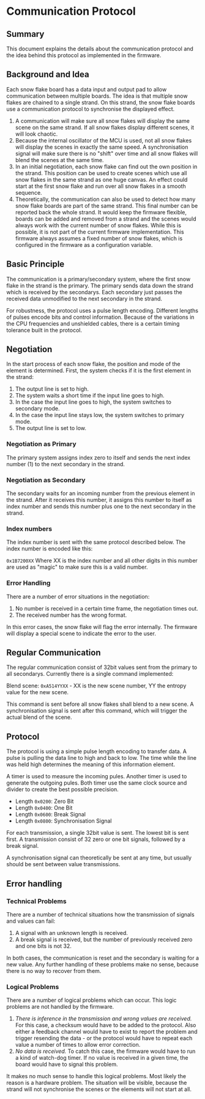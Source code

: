 # Communication Protocol
## Summary
This document explains the details about the communication protocol and the idea behind this protocol as implemented in the firmware.

## Background and Idea
Each snow flake board has a data input and output pad to allow communication between multiple boards. The idea is that multiple snow flakes are chained to a single strand. On this strand, the snow flake boards use a communication protocol to synchronise the displayed effect.

1. A communication will make sure all snow flakes will display the same scene on the same strand. If all snow flakes display different scenes, it will look chaotic.
2. Because the internal oscillator of the MCU is used, not all snow flakes will display the scenes in exactly the same speed. A synchronisation signal will make sure there is no "shift" over time and all snow flakes will blend the scenes at the same time.
3. In an initial negotiation, each snow flake can find out the own position in the strand. This position can be used to create scenes which use all snow flakes in the same strand as one huge canvas. An effect could start at the first snow flake and run over all snow flakes in a smooth sequence.
4. Theoretically, the communication can also be used to detect how many snow flake boards are part of the same strand. This final number can be reported back the whole strand. It would keep the firmware flexible, boards can be added and removed from a strand and the scenes would always work with the current number of snow flakes. While this is possible, it is not part of the current firmware implementation. This firmware always assumes a fixed number of snow flakes, which is configured in the firmware as a configuration variable.

## Basic Principle
The communication is a primary/secondary system, where the first snow flake in the strand is the primary. The primary sends data down the strand which is received by the secondarys. Each secondary just passes the received data unmodified to the next secondary in the strand.

For robustness, the protocol uses a pulse length encoding. Different lengths of pulses encode bits and control information. Because of the variations in the CPU frequencies and unshielded cables, there is a certain timing tolerance built in the protocol.

## Negotiation
In the start process of each snow flake, the position and mode of the element is determined. First, the system checks if it is the first element in the strand:

1. The output line is set to high.
2. The system waits a short time if the input line goes to high.
3. In the case the input line goes to high, the system switches to secondary mode.
4. In the case the input line stays low, the system switches to primary mode.
5. The output line is set to low.

### Negotiation as Primary
The primary system assigns index zero to itself and sends the next index number (1) to the next secondary in the strand.

### Negotiation as Secondary
The secondary waits for an incoming number from the previous element in the strand. After it receives this number, it assigns this number to itself as index number and sends this number plus one to the next secondary in the strand.

### Index numbers
The index number is sent with the same protocol described below. The index number is encoded like this:

`0x1B7200XX` Where XX is the index number and all other digits in this number are used as "magic" to make sure this is a valid number.

### Error Handling
There are a number of error situations in the negotiation:

1. No number is received in a certain time frame, the negotiation times out.
2. The received number has the wrong format.

In this error cases, the snow flake will flag the error internally. The firmware will display a special scene to indicate the error to the user.

## Regular Communication
The regular communication consist of 32bit values sent from the primary to all secondarys. Currently there is a single command implemented:

Blend scene: `0xA514YYXX` - XX is the new scene number, YY the entropy value for the new scene.

This command is sent before all snow flakes shall blend to a new scene. A synchronisation signal is sent after this command, which will trigger the actual blend of the scene.

## Protocol
The protocol is using a simple pulse length encoding to transfer data. A pulse is pulling the data line to high and back to low. The time while the line was held high determines the meaning of this information element.

A timer is used to measure the incoming pules. Another timer is used to generate the outgoing pules. Both timer use the same clock source and divider to create the best possible precision.

- Length `0x0200`: Zero Bit
- Length `0x0400`: One Bit
- Length `0x0600`: Break Signal
- Length `0x0800`: Synchronisation Signal

For each transmission, a single 32bit value is sent. The lowest bit is sent first. A transmission consist of 32 zero or one bit signals, followed by a break signal.

A synchronisation signal can theoretically be sent at any time, but usually should be sent between value transmissions.

## Error handling

### Technical Problems
 
There are a number of technical situations how the transmission of signals and values can fail:

1. A signal with an unknown length is received.
2. A break signal is received, but the number of previously received zero and one bits is not 32.

In both cases, the communication is reset and the secondary is waiting for a new value. Any further handling of these problems make no sense, because there is no way to recover from them.

### Logical Problems

There are a number of logical problems which can occur. This logic problems are not handled by the firmware.

1. _There is inference in the transmission and wrong values are received._ For this case, a checksum would have to be added to the protocol. Also either a feedback channel would have to exist to report the problem and trigger resending the data - or the protocol would have to repeat each value a number of times to allow error correction.
2. _No data is received._ To catch this case, the firmware would have to run a kind of watch-dog timer. If no value is received in a given time, the board would have to signal this problem.

It makes no much sense to handle this logical problems. Most likely the reason is a hardware problem. The situation will be visible, because the strand will not synchronise the scenes or the elements will not start at all. 

